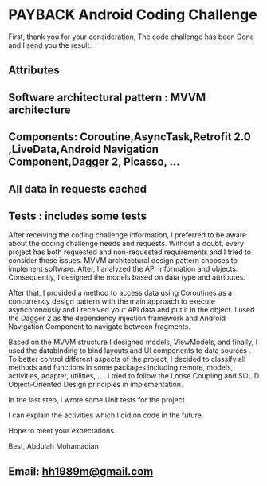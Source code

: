 
# PAYBACK Android Coding Challenge



First, thank you for your consideration,
The code challenge has been Done and I send you the result.

## Attributes

## Software architectural pattern :  MVVM architecture 
## Components: Coroutine,AsyncTask,Retrofit 2.0 ,LiveData,Android Navigation Component,Dagger 2, Picasso, ...
## All data in requests cached
## Tests :  includes some tests

After receiving the coding challenge information, I preferred to be aware about the coding challenge needs and requests. Without a doubt, every project has both requested and non-requested requirements and I tried to consider these issues. MVVM architectural design pattern chooses to implement software. After, I analyzed the API information and objects. Consequently, I designed the models based on data type and attributes.     

After that, I provided a method to access data using Coroutines as a concurrency design pattern with the main approach to execute asynchronously and I received your API data and put it in the object. I used the Dagger 2 as the dependency injection framework and Android Navigation Component to navigate between fragments.

Based on the MVVM structure I designed models, ViewModels, and finally, I used the databinding to bind layouts and UI components to data sources . To better control different aspects of the project, I decided to classify all methods and functions in some packages including remote, models, activities, adapter, utilities, …. I tried to follow the Loose Coupling and SOLID Object-Oriented Design principles in implementation.

In the last step, I wrote some Unit tests for the project.


I can explain the activities which I did on code in the future.


Hope to meet your expectations.

Best,
Abdulah Mohamadian

## Email: hh1989m@gmail.com
